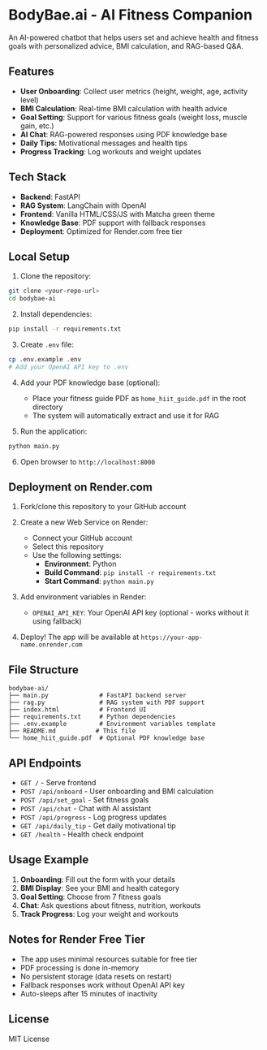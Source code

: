 # BodyBae.ai - AI Fitness Companion

An AI-powered chatbot that helps users set and achieve health and fitness goals with personalized advice, BMI calculation, and RAG-based Q&A.

## Features

- **User Onboarding**: Collect user metrics (height, weight, age, activity level)
- **BMI Calculation**: Real-time BMI calculation with health advice
- **Goal Setting**: Support for various fitness goals (weight loss, muscle gain, etc.)
- **AI Chat**: RAG-powered responses using PDF knowledge base
- **Daily Tips**: Motivational messages and health tips
- **Progress Tracking**: Log workouts and weight updates

## Tech Stack

- **Backend**: FastAPI
- **RAG System**: LangChain with OpenAI
- **Frontend**: Vanilla HTML/CSS/JS with Matcha green theme
- **Knowledge Base**: PDF support with fallback responses
- **Deployment**: Optimized for Render.com free tier

## Local Setup

1. Clone the repository:
```bash
git clone <your-repo-url>
cd bodybae-ai
```

2. Install dependencies:
```bash
pip install -r requirements.txt
```

3. Create `.env` file:
```bash
cp .env.example .env
# Add your OpenAI API key to .env
```

4. Add your PDF knowledge base (optional):
   - Place your fitness guide PDF as `home_hiit_guide.pdf` in the root directory
   - The system will automatically extract and use it for RAG

5. Run the application:
```bash
python main.py
```

6. Open browser to `http://localhost:8000`

## Deployment on Render.com

1. Fork/clone this repository to your GitHub account

2. Create a new Web Service on Render:
   - Connect your GitHub account
   - Select this repository
   - Use the following settings:
     - **Environment**: Python
     - **Build Command**: `pip install -r requirements.txt`
     - **Start Command**: `python main.py`

3. Add environment variables in Render:
   - `OPENAI_API_KEY`: Your OpenAI API key (optional - works without it using fallback)

4. Deploy! The app will be available at `https://your-app-name.onrender.com`

## File Structure

```
bodybae-ai/
├── main.py              # FastAPI backend server
├── rag.py               # RAG system with PDF support
├── index.html           # Frontend UI
├── requirements.txt     # Python dependencies
├── .env.example         # Environment variables template
├── README.md           # This file
└── home_hiit_guide.pdf  # Optional PDF knowledge base
```

## API Endpoints

- `GET /` - Serve frontend
- `POST /api/onboard` - User onboarding and BMI calculation
- `POST /api/set_goal` - Set fitness goals
- `POST /api/chat` - Chat with AI assistant
- `POST /api/progress` - Log progress updates
- `GET /api/daily_tip` - Get daily motivational tip
- `GET /health` - Health check endpoint

## Usage Example

1. **Onboarding**: Fill out the form with your details
2. **BMI Display**: See your BMI and health category
3. **Goal Setting**: Choose from 7 fitness goals
4. **Chat**: Ask questions about fitness, nutrition, workouts
5. **Track Progress**: Log your weight and workouts

## Notes for Render Free Tier

- The app uses minimal resources suitable for free tier
- PDF processing is done in-memory
- No persistent storage (data resets on restart)
- Fallback responses work without OpenAI API key
- Auto-sleeps after 15 minutes of inactivity

## License

MIT License